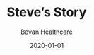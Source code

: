 ---
date: 2020-01-01
title: Steve’s Story
subtitle: Bevan Healthcare
category: documentary
code: <iframe src="https://player.vimeo.com/video/435726494?color=b4d7ad&title=0&byline=0&portrait=0" width="640" height="360" frameborder="0" allow="autoplay; fullscreen" allowfullscreen loading="lazy"></iframe>
---